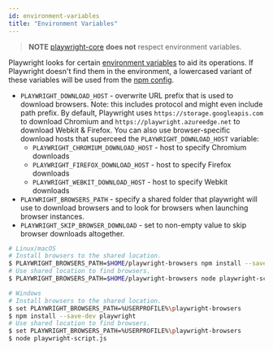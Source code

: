 ```yaml
---
id: environment-variables
title: "Environment Variables"
---
```



> **NOTE** [playwright-core](https://www.npmjs.com/package/playwright-core) **does not** respect environment variables.

Playwright looks for certain [environment variables](https://en.wikipedia.org/wiki/Environment_variable) to aid its operations.
If Playwright doesn't find them in the environment, a lowercased variant of these variables will be used from the [npm config](https://docs.npmjs.com/cli/config).

- `PLAYWRIGHT_DOWNLOAD_HOST` - overwrite URL prefix that is used to download browsers. Note: this includes protocol and might even include path prefix. By default, Playwright uses `https://storage.googleapis.com` to download Chromium and `https://playwright.azureedge.net` to download Webkit & Firefox. You can also use browser-specific download hosts that superceed the `PLAYWRIGHT_DOWNLOAD_HOST` variable:
  - `PLAYWRIGHT_CHROMIUM_DOWNLOAD_HOST` - host to specify Chromium downloads
  - `PLAYWRIGHT_FIREFOX_DOWNLOAD_HOST` - host to specify Firefox downloads
  - `PLAYWRIGHT_WEBKIT_DOWNLOAD_HOST` - host to specify Webkit downloads
- `PLAYWRIGHT_BROWSERS_PATH` - specify a shared folder that playwright will use to download browsers and to look for browsers when launching browser instances.
- `PLAYWRIGHT_SKIP_BROWSER_DOWNLOAD` - set to non-empty value to skip browser downloads altogether.

```sh
# Linux/macOS
# Install browsers to the shared location.
$ PLAYWRIGHT_BROWSERS_PATH=$HOME/playwright-browsers npm install --save-dev playwright
# Use shared location to find browsers.
$ PLAYWRIGHT_BROWSERS_PATH=$HOME/playwright-browsers node playwright-script.js

# Windows
# Install browsers to the shared location.
$ set PLAYWRIGHT_BROWSERS_PATH=%USERPROFILE%\playwright-browsers
$ npm install --save-dev playwright
# Use shared location to find browsers.
$ set PLAYWRIGHT_BROWSERS_PATH=%USERPROFILE%\playwright-browsers
$ node playwright-script.js
```




[AXNode]: ./class-accessibility.md#accessibilitysnapshotoptions "AXNode"
[Accessibility]: ./class-accessibility.md#class-accessibility "Accessibility"
[Array]: https://developer.mozilla.org/en-US/docs/Web/JavaScript/Reference/Global_Objects/Array "Array"
[BrowserServer]: ./class-browser.md#class-browserserver  "BrowserServer"
[BrowserContext]: ./class-browsercontext.md#class-browsercontext  "BrowserContext"
[BrowserType]: ./class-browsertype.md#class-browsertype "BrowserType"
[Browser]: ./class-browser.md  "Browser"
[Buffer]: https://nodejs.org/api/buffer.htmlapi.md#buffer_class_buffer "Buffer"
[ChildProcess]: https://nodejs.org/api/child_process.html "ChildProcess"
[ChromiumBrowser]: ./class-chromiumbrowser.md#class-chromiumbrowser "ChromiumBrowser"
[ChromiumBrowserContext]: ./class-chromiumbrowsercontext.md#class-chromiumbrowsercontext "ChromiumBrowserContext"
[ChromiumCoverage]: ./class-chromiumcoverage.md#class-chromiumcoverage "ChromiumCoverage"
[CDPSession]: ./class-cdpsession.md#class-cdpsession  "CDPSession"
[ConsoleMessage]: ./class-consolemessage.md#class-consolemessage "ConsoleMessage"
[Dialog]: ./class-dialog.md#class-dialog "Dialog"
[Download]: ./class-download.md#class-download "Download"
[ElementHandle]: ./class-elementhandle.md#class-elementhandle "ElementHandle"
[Element]: https://developer.mozilla.org/en-US/docs/Web/API/element "Element"
[Error]: https://nodejs.org/api/errors.htmlapi.md#errors_class_error "Error"
[File]: https://developer.mozilla.org/en-US/docs/Web/API/File "File"
[FileChooser]: ./class-filechooser.md#class-filechooser "FileChooser"
[FirefoxBrowser]: ./class-firefoxbrowser.md#class-firefoxbrowser "FirefoxBrowser"
[Frame]: ./class-frame.md#class-frame "Frame"
[JSHandle]: ./class-jshandle.md#class-jshandle "JSHandle"
[Keyboard]: ./class-keyboard.md#class-keyboard "Keyboard"
[Logger]: ./class-logger.md#class-logger "Logger"
[Map]: https://developer.mozilla.org/en-US/docs/Web/JavaScript/Reference/Global_Objects/Map "Map"
[Mouse]: ./class-mouse.md#class-mouse "Mouse"
[Object]: https://developer.mozilla.org/en-US/docs/Web/JavaScript/Reference/Global_Objects/Object "Object"
[Page]: ./class-page.md#class-page "Page"
[Playwright]: ./class-playwright.md "Playwright"
[Promise]: https://developer.mozilla.org/en-US/docs/Web/JavaScript/Reference/Global_Objects/Promise "Promise"
[RegExp]: https://developer.mozilla.org/en-US/docs/Web/JavaScript/Reference/Global_Objects/RegExp
[Request]: ./class-request.md#class-request  "Request"
[Response]: ./class-response.md#class-response  "Response"
[Route]: ./class-route.md#class-route  "Route"
[Selectors]: ./class-selectors.md#class-selectors  "Selectors"
[Serializable]: https://developer.mozilla.org/en-US/docs/Web/JavaScript/Reference/Global_Objects/JSON/stringifyapi.md#Description "Serializable"
[TimeoutError]: ./class-timeouterror.md#class-timeouterror "TimeoutError"
[UIEvent.detail]: https://developer.mozilla.org/en-US/docs/Web/API/UIEvent/detail "UIEvent.detail"
[URL]: https://nodejs.org/api/url.html
[USKeyboardLayout]: ../src/usKeyboardLayout.ts "USKeyboardLayout"
[UnixTime]: https://en.wikipedia.org/wiki/Unix_time "Unix Time"
[WebKitBrowser]: ./class-webkitbrowser.md#class-webkitbrowser "WebKitBrowser"
[Worker]: ./class-worker.md#class-worker "Worker"
[boolean]: https://developer.mozilla.org/en-US/docs/Web/JavaScript/Data_structuresapi.md#Boolean_type "Boolean"
[function]: https://developer.mozilla.org/en-US/docs/Web/JavaScript/Reference/Global_Objects/Function "Function"
[iterator]: https://developer.mozilla.org/en-US/docs/Web/JavaScript/Reference/Iteration_protocols "Iterator"
[number]: https://developer.mozilla.org/en-US/docs/Web/JavaScript/Data_structuresapi.md#Number_type "Number"
[origin]: https://developer.mozilla.org/en-US/docs/Glossary/Origin "Origin"
[selector]: https://developer.mozilla.org/en-US/docs/Web/CSS/CSS_Selectors "selector"
[Readable]: https://nodejs.org/api/stream.htmlapi.md#stream_class_stream_readable "Readable"
[string]: https://developer.mozilla.org/en-US/docs/Web/JavaScript/Data_structuresapi.md#String_type "String"
[xpath]: https://developer.mozilla.org/en-US/docs/Web/XPath "xpath"
